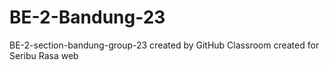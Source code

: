# BE-2-Bandung-23
BE-2-section-bandung-group-23 created by GitHub Classroom
created for Seribu Rasa web
